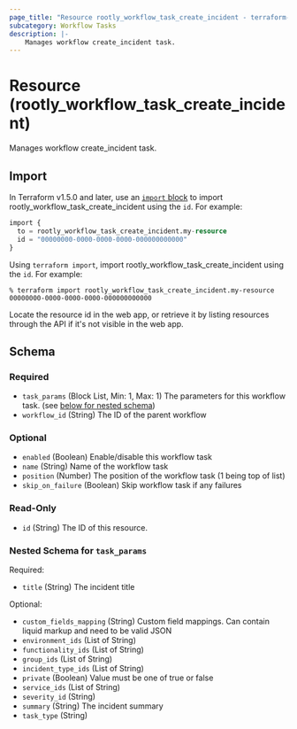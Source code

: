 ```yaml
---
page_title: "Resource rootly_workflow_task_create_incident - terraform-provider-rootly"
subcategory: Workflow Tasks
description: |-
    Manages workflow create_incident task.
---
```


# Resource (rootly_workflow_task_create_incident)

Manages workflow create_incident task.



## Import

In Terraform v1.5.0 and later, use an [`import` block](https://developer.hashicorp.com/terraform/language/import) to import rootly_workflow_task_create_incident using the `id`. For example:

```terraform
import {
  to = rootly_workflow_task_create_incident.my-resource
  id = "00000000-0000-0000-0000-000000000000"
}
```

Using `terraform import`, import rootly_workflow_task_create_incident using the `id`. For example:

```console
% terraform import rootly_workflow_task_create_incident.my-resource 00000000-0000-0000-0000-000000000000
```

Locate the resource id in the web app, or retrieve it by listing resources through the API if it's not visible in the web app.

<!-- schema generated by tfplugindocs -->
## Schema

### Required

- `task_params` (Block List, Min: 1, Max: 1) The parameters for this workflow task. (see [below for nested schema](#nestedblock--task_params))
- `workflow_id` (String) The ID of the parent workflow

### Optional

- `enabled` (Boolean) Enable/disable this workflow task
- `name` (String) Name of the workflow task
- `position` (Number) The position of the workflow task (1 being top of list)
- `skip_on_failure` (Boolean) Skip workflow task if any failures

### Read-Only

- `id` (String) The ID of this resource.

<a id="nestedblock--task_params"></a>
### Nested Schema for `task_params`

Required:

- `title` (String) The incident title

Optional:

- `custom_fields_mapping` (String) Custom field mappings. Can contain liquid markup and need to be valid JSON
- `environment_ids` (List of String)
- `functionality_ids` (List of String)
- `group_ids` (List of String)
- `incident_type_ids` (List of String)
- `private` (Boolean) Value must be one of true or false
- `service_ids` (List of String)
- `severity_id` (String)
- `summary` (String) The incident summary
- `task_type` (String)
